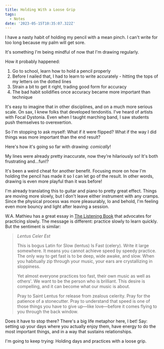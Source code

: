```yaml
---
title: Holding With a Loose Grip
tags:
  - Notes
date: '2023-05-15T10:35:07.322Z'
---
```


I have a nasty habit of holding my pencil with a mean pinch. I can't write for too long because my palm will get sore.

It's something I'm being mindful of now that I'm drawing regularly.

How it probably happened:

1. Go to school, learn how to hold a pencil properly
2. Before I nailed that, I had to learn to write accurately - hitting the tops of my letters on the dotted lines
3. Strain a bit to get it right, trading good form for accuracy
4. The bad habit solidifies once accuracy became more important than technique

It's easy to imagine that in other disciplines, and on a much more serious scale. On sax, I knew folks that developed tendonitis. I've heard of artists with Focal Dystonia. Even when I taught marching band, I saw students push themselves to overexertion.

So I'm stopping to ask myself: What if it were flipped? What if the way I did things was more important than the end result?

Here's how it's going so far with drawing: _comically_!

My lines were already pretty inaccurate, now they're hilariously so! It's both frustrating and...fun!?

It's been a weird cheat for another benefit. Focusing more on how I'm holding the pencil has made it so I can let go of the result. In other words, drawing is even more playful than it was before!

I'm already translating this to guitar and piano to pretty great effect. Things are moving more slowly, but I don't leave either instrument with any cramps. Since the physical process was more pleasurably, lo and behold, I'm feeling even more bouncy and light after leaving a session.

W.A. Mathieu has a great essay in [The Listening Book](https://www.goodreads.com/en/book/show/13136146) that advocates for practicing slowly. The message is different: practice slowly to learn quickly. But the sentiment is similar:

> _Lentus Celer Est_
>
> This is bogus Latin for Slow (lentus) Is Fast (celery). Write it large somewhere. It means you cannot achieve speed by speedy practice. The only way to get fast is to be deep, wide awake, and slow. When you habitually zip through your music, your ears are crystallizing in sloppiness.
>
> Yet almost everyone practices too fast, their own music as well as others'. We want to be the person who is brilliant. This desire is compelling, and it can become what our music is about.
>
> Pray to Saint Lentus for release from zealous celerity. Pray for the patience of a stonecutter. Pray to understand that speed is one of those things you have to give up—like love—before it comes flying to you through the back window.

Does it have to stop there? There's a big life metaphor here, I bet! Say: setting up your days where you actually enjoy them, have energy to do the most important things, and in a way that sustains relationships.

I'm going to keep trying: Holding days and practices with a loose grip.
